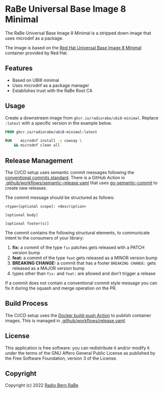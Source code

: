# RaBe Universal Base Image 8 Minimal

The RaBe Universal Base Image 8 Minimal is a stripped down image that uses microdnf as a package.

The image is based on the [Red Hat Universal Base Image 8 Minimal](https://catalog.redhat.com/software/containers/ubi8/ubi-minimal/5c359a62bed8bd75a2c3fba8)
container provided by Red Hat.

## Features

- Based on UBI8 minimal
- Uses microdnf as a package manager
- Establishes trust with the RaBe Root CA

## Usage

Create a downstream image from `ghcr.io/radiorabe/ubi8-minimal`. Replace `:latest` with a specific version in the example below.

```Dockerfile
FROM ghcr.io/radiorabe/ubi8-minimal:latest

RUN    microdnf install -y cowsay \
    && microdnf clean all
```

## Release Management

The CI/CD setup uses semantic commit messages following the [conventional commits standard](https://www.conventionalcommits.org/en/v1.0.0/).
There is a GitHub Action in [.github/workflows/semantic-release.yaml](./.github/workflows/semantic-release.yaml)
that uses [go-semantic-commit](https://go-semantic-release.xyz/) to create new
releases.

The commit message should be structured as follows:

```
<type>[optional scope]: <description>

[optional body]

[optional footer(s)]
```

The commit contains the following structural elements, to communicate intent to the consumers of your library:

1. **fix:** a commit of the type `fix` patches gets released with a PATCH version bump
1. **feat:** a commit of the type `feat` gets released as a MINOR version bump
1. **BREAKING CHANGE:** a commit that has a footer `BREAKING CHANGE:` gets released as a MAJOR version bump
1. types other than `fix:` and `feat:` are allowed and don't trigger a release

If a commit does not contain a conventional commit style message you can fix
it during the squash and merge operation on the PR.

## Build Process

The CI/CD setup uses the [Docker build-push Action](https://github.com/docker/build-push-action) to publish container images. This is managed in [.github/workflows/release.yaml](./.github/workflows/release.yaml).

## License

This application is free software: you can redistribute it and/or modify it under
the terms of the GNU Affero General Public License as published by the Free
Software Foundation, version 3 of the License.

## Copyright

Copyright (c) 2022 [Radio Bern RaBe](http://www.rabe.ch)
